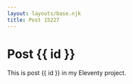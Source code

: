 ```yaml
---
layout: layouts/base.njk
title: Post 15227
---
```


# Post {{ id }}

This is post {{ id }} in my Eleventy project.

